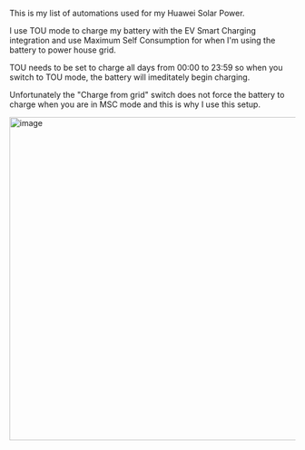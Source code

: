 This is my list of automations used for my Huawei Solar Power.

I use TOU mode to charge my battery with the EV Smart Charging integration and use Maximum Self Consumption for when I'm using the battery to power house grid.

TOU needs to be set to charge all days from 00:00 to 23:59 so when you switch to TOU mode, the battery will imeditately begin charging.

Unfortunately the "Charge from grid" switch does not force the battery to charge when you are in MSC mode and this is why I use this setup.

<img width="570" alt="image" src="https://github.com/woopstar/huawei_solar_home_assistant/assets/2997782/723a88b7-69cd-4a8f-9271-035b0b0aecac">
